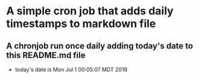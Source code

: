 A simple cron job that adds daily timestamps to markdown file
============================================================
## A chronjob run once daily adding today's date to this README.md file
* today's date is Mon Jul  1 00:05:07 MDT 2019
